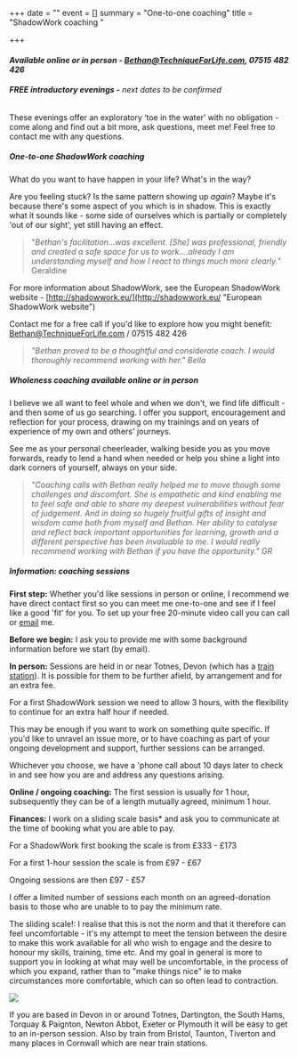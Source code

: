 +++
date = ""
event = []
summary = "One-to-one coaching"
title = "ShadowWork coaching  "

+++
#### _Available online or in person - Bethan@TechniqueForLife.com, 07515 482 426_

###### **FREE introductory evenings -** _next dates to be confirmed_

These evenings offer an exploratory ‘toe in the water’ with no obligation - come along and find out a bit more, ask questions, meet me!  Feel free to contact me with any questions.

##### One-to-one **_ShadowWork_ coaching**

What do you want to have happen in your life?  What's in the way?

Are you feeling stuck?  Is the same pattern showing up _again_?  Maybe it's because there's some aspect of you which is in shadow.  This is exactly what it sounds like - some side of ourselves which is partially or completely 'out of our sight', yet still having an effect.

> "_Bethan's facilitation...was excellent.  \[She\] was professional, friendly and created a safe space for us to work....already I am understanding myself and how I react to things much more clearly."_  Geraldine

For more information about ShadowWork, see the European ShadowWork website -  [http://shadowwork.eu/](http://shadowwork.eu/ "European ShadowWork website")

Contact me for a free call if you'd like to explore how you might benefit:   [Bethan@TechniqueForLife.com](mailto:Bethan@techniqueforlife.com) / 07515 482 426

> _"Bethan proved to be a thoughtful and considerate coach. I would thoroughly recommend working with her."    Bella_

##### **_Wholeness_ coaching**  _available online or in person_

I believe we all want to feel whole and when we don't, we find life difficult - and then some of us go searching.  I offer you support, encouragement and reflection for your process, drawing on my trainings and on years of experience of my own and others' journeys.

See me as your personal cheerleader, walking beside you as you move forwards, ready to lend a hand when needed or help you shine a light into dark corners of yourself, always on your side.

> _"Coaching calls with Bethan really helped me to move though some challenges and discomfort.  She is empathetic and kind enabling me to feel safe and able to share my deepest vulnerabilities without fear of judgement. And in doing so hugely fruitful gifts of insight and wisdom came both from myself and Bethan. Her ability to catalyse and reflect back important opportunities for learning, growth and a different perspective has been invaluable to me. I would really recommend working with Bethan if you have the opportunity." GR_

##### **Information:** coaching sessions

**First step:**  Whether you'd like sessions in person or online, I recommend we have direct contact first so you can meet me one-to-one and see if I feel like a good 'fit' for you.  To set up your free 20-minute video call you can call or [email](mailto:bethan@techniqueforlife.com) me.   

**Before we begin:**  I ask you to provide me with some background information before we start (by email).   

**In person:**  Sessions are held in or near Totnes, Devon (which has a [train station](https://www.nationalrail.co.uk/stations/TOT/details.html)).  It is possible for them to be further afield, by arrangement and for an extra fee.

For a first ShadowWork session we need to allow 3 hours, with the flexibility to continue for an extra half hour if needed.

This may be enough if you want to work on something quite specific.   If you'd like to unravel an issue more, or to have coaching as part of your ongoing development and support, further sessions can be arranged.

Whichever you choose, we have a 'phone call about 10 days later to check in and see how you are and address any questions arising.

**Online / ongoing coaching:**  The first session is usually for 1 hour, subsequently they can be of a length mutually agreed, minimum 1 hour.

**Finances:**  I work on a sliding scale basis* and ask you to communicate at the time of booking what you are able to pay.  

For a ShadowWork first booking the scale is from £333 - £173

For a first 1-hour session the scale is from £97 - £67

Ongoing sessions are then £97 - £57    

I offer a limited number of sessions each month on an agreed-donation basis to those who are unable to to pay the minimum rate.

The sliding scale!:  I realise that this is not the norm and that it therefore can feel uncomfortable - it's my attempt to meet the tension between the desire to make this work available for all who wish to engage and the desire to honour my skills, training, time etc.  And my goal in general is more to support you in looking at what may well be uncomfortable, in the process of which you expand, rather than to "make things nice" ie to make circumstances more comfortable, which can so often lead to contraction.  

![](/uploads/bethanevansoutdoorsml.jpg)

If you are based in Devon in or around Totnes, Dartington, the South Hams, Torquay & Paignton, Newton Abbot, Exeter or Plymouth it will be easy to get to an in-person session.  Also by train from Bristol, Taunton, Tiverton and many places in Cornwall which are near train stations.